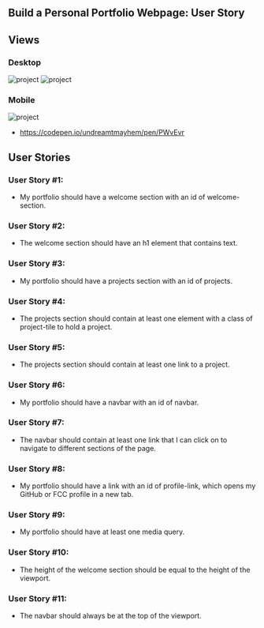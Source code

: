 ## Build a Personal Portfolio Webpage: User Story
## Views

### Desktop
![project](https://res.cloudinary.com/dpj88/image/upload/v1591612950/fcc/responsive/portfolio_egecka.png)
![project](https://res.cloudinary.com/dpj88/image/upload/v1591612949/fcc/responsive/portfolio1_ghcyke.png)
### Mobile
![project](https://res.cloudinary.com/dpj88/image/upload/v1591612950/fcc/responsive/portfolio-mobile_phsf1m.png)

- https://codepen.io/undreamtmayhem/pen/PWvEvr

## User Stories
### User Story #1: 
- My portfolio should have a welcome section with an id of welcome-section.
### User Story #2: 
- The welcome section should have an h1 element that contains text.
### User Story #3: 
- My portfolio should have a projects section with an id of projects.
### User Story #4: 
- The projects section should contain at least one element with a class of project-tile to hold a project.
### User Story #5: 
- The projects section should contain at least one link to a project.
### User Story #6: 
- My portfolio should have a navbar with an id of navbar.
### User Story #7: 
- The navbar should contain at least one link that I can click on to navigate to different sections of the page.
### User Story #8: 
- My portfolio should have a link with an id of profile-link, which opens my GitHub or FCC profile in a new tab.
### User Story #9: 
- My portfolio should have at least one media query.
### User Story #10: 
- The height of the welcome section should be equal to the height of the viewport.
### User Story #11: 
- The navbar should always be at the top of the viewport.
